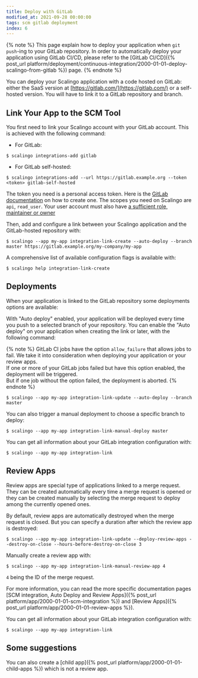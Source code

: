 ```yaml
---
title: Deploy with GitLab
modified_at: 2021-09-28 00:00:00
tags: scm gitlab deployment
index: 6
---
```


{% note %}
This page explain how to deploy your application when `git push`-ing to your
GitLab repository. In order to automatically deploy your application using
GitLab CI/CD, please refer to the [GitLab CI/CD]({% post_url
platform/deployment/continuous-integration/2000-01-01-deploy-scalingo-from-gitlab
%}) page.
{% endnote %}

You can deploy your Scalingo application with a code hosted on GitLab: either
the SaaS version at [https://gitlab.com/](https://gitlab.com/) or a self-hosted
version. You will have to link it to a GitLab repository and branch.

## Link Your App to the SCM Tool

You first need to link your Scalingo account with your GitLab account. This is
achieved with the following command:

* For GitLab:

```
$ scalingo integrations-add gitlab
```

* For GitLab self-hosted:

```
$ scalingo integrations-add --url https://gitlab.example.org --token <token> gitlab-self-hosted
```

The token you need is a personal access token. Here is the [GitLab
documentation](https://docs.gitlab.com/ee/user/profile/personal_access_tokens.html)
on how to create one. The scopes you need on Scalingo are `api`, `read_user`.
Your user account must also have [a sufficient role, maintainer or owner](https://docs.gitlab.com/ee/user/permissions.html#project-members-permissions)

Then, add and configure a link between your Scalingo application and the
GitLab-hosted repository with:

```
$ scalingo --app my-app integration-link-create --auto-deploy --branch master https://gitlab.example.org/my-company/my-app
```

A comprehensive list of available configuration flags is available with:

```
$ scalingo help integration-link-create
```

## Deployments

When your application is linked to the GitLab repository some deployments
options are available:

With "Auto deploy" enabled, your application will be deployed every time you
push to a selected branch of your repository. You can enable the "Auto deploy"
on your application when creating the link or later, with the following command:

{% note %}
GitLab CI jobs have the option `allow_failure` that allows jobs to fail.
We take it into consideration when deploying your application or your review apps.<br>
If one or more of your GitLab jobs failed but have this option enabled, the deployment will be triggered.<br>
But if one job without the option failed, the deployment is aborted.
{% endnote %}

```
$ scalingo --app my-app integration-link-update --auto-deploy --branch master
```

You can also trigger a manual deployment to choose a specific branch to
deploy:

```
$ scalingo --app my-app integration-link-manual-deploy master
```

You can get all information about your GitLab integration configuration with:

```
$ scalingo --app my-app integration-link
```

## Review Apps

Review apps are special type of applications linked to a merge request. They can
be created automatically every time a merge request is opened or they can be
created manually by selecting the merge request to deploy among the currently
opened ones.

By default, review apps are automatically destroyed when the merge request is
closed. But you can specify a duration after which the review app is destroyed:

```
$ scalingo --app my-app integration-link-update --deploy-review-apps --destroy-on-close --hours-before-destroy-on-close 3
```

Manually create a review app with:

```
$ scalingo --app my-app integration-link-manual-review-app 4
```

`4` being the ID of the merge request.

For more information, you can read the more specific documentation pages [SCM
integration, Auto Deploy and Review Apps]({% post_url
platform/app/2000-01-01-scm-integration %}) and [Review Apps]({% post_url
platform/app/2000-01-01-review-apps %}).

You can get all information about your GitLab integration configuration with:

```
$ scalingo --app my-app integration-link
```

## Some suggestions

You can also create a [child app]({% post_url platform/app/2000-01-01-child-apps
%}) which is not a review app.
